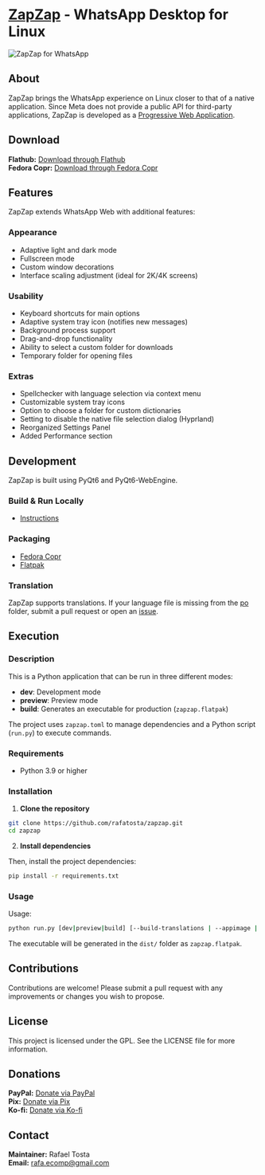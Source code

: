 # [ZapZap](https://rtosta.com/zapzap-web/) - WhatsApp Desktop for Linux
![ZapZap for WhatsApp](share/screenshot/default.png)

## About

ZapZap brings the WhatsApp experience on Linux closer to that of a native application. Since Meta does not provide a public API for third-party applications, ZapZap is developed as a [Progressive Web Application](https://en.wikipedia.org/wiki/Progressive_web_app).

## Download

**Flathub:** [Download through Flathub](https://flathub.org/apps/details/com.rtosta.zapzap)  
**Fedora Copr:** [Download through Fedora Copr](https://copr.fedorainfracloud.org/coprs/rafatosta/zapzap/)

## Features

ZapZap extends WhatsApp Web with additional features:

### **Appearance**

- Adaptive light and dark mode
- Fullscreen mode
- Custom window decorations
- Interface scaling adjustment (ideal for 2K/4K screens)

### **Usability**

- Keyboard shortcuts for main options
- Adaptive system tray icon (notifies new messages)
- Background process support
- Drag-and-drop functionality
- Ability to select a custom folder for downloads
- Temporary folder for opening files

### **Extras**

- Spellchecker with language selection via context menu
- Customizable system tray icons
- Option to choose a folder for custom dictionaries
- Setting to disable the native file selection dialog (Hyprland)
- Reorganized Settings Panel
- Added Performance section

## Development

ZapZap is built using PyQt6 and PyQt6-WebEngine.

### **Build & Run Locally**

- [Instructions](/_run/README.md)

### **Packaging**

- [Fedora Copr](/_packaging/fedora/zapzap.spec)
- [Flatpak](/_packaging/flatpak/README.md)

### **Translation**

ZapZap supports translations. If your language file is missing from the [po](/po) folder, submit a pull request or open an [issue](https://github.com/rafatosta/zapzap/issues).

## Execution

### **Description**

This is a Python application that can be run in three different modes:

- **dev**: Development mode
- **preview**: Preview mode
- **build**: Generates an executable for production (`zapzap.flatpak`)

The project uses `zapzap.toml` to manage dependencies and a Python script (`run.py`) to execute commands.

### **Requirements**

- Python 3.9 or higher

### **Installation**

1. **Clone the repository**

```bash
git clone https://github.com/rafatosta/zapzap.git
cd zapzap
```

2. **Install dependencies**

Then, install the project dependencies:

```bash
pip install -r requirements.txt
```

### **Usage**

Usage: 

```bash
python run.py [dev|preview|build] [--build-translations | --appimage | --flatpak-onefile]
```

The executable will be generated in the `dist/` folder as `zapzap.flatpak`.


## Contributions

Contributions are welcome! Please submit a pull request with any improvements or changes you wish to propose.

## License

This project is licensed under the GPL. See the LICENSE file for more information.

## Donations

**PayPal:** [Donate via PayPal](https://www.paypal.com/donate/?business=E7R4BVR45GRC2&no_recurring=0&item_name=ZapZap+-+Whatsapp+Desktop+for+linux%0AAn+unofficial+WhatsApp+desktop+application+written+in+Pyqt6+%2B+PyQt6-WebEngine.&currency_code=USD)  
**Pix:** [Donate via Pix](https://nubank.com.br/pagar/3c3r2/LS2hiJJKzv)  
**Ko-fi:** [Donate via Ko-fi](https://ko-fi.com/X8X2E1OLG)

## Contact

**Maintainer:** Rafael Tosta  
**Email:** [rafa.ecomp@gmail.com](mailto:rafa.ecomp@gmail.com)

